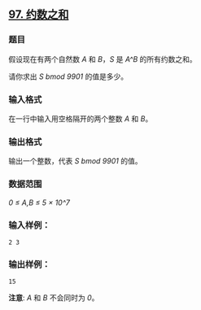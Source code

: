 ## [97. 约数之和](https://www.acwing.com/problem/content/99/)

### 题目

假设现在有两个自然数 *A* 和 *B*，*S* 是 *A^B* 的所有约数之和。

请你求出 *S bmod 9901* 的值是多少。

### 输入格式

在一行中输入用空格隔开的两个整数 *A* 和 *B*。

### 输出格式

输出一个整数，代表 *S bmod 9901* 的值。

### 数据范围

*0 ≤ A,B ≤ 5 × 10^7*

### 输入样例：

```
2 3
```

### 输出样例：

```
15
```

**注意**: *A* 和 *B* 不会同时为 *0*。
